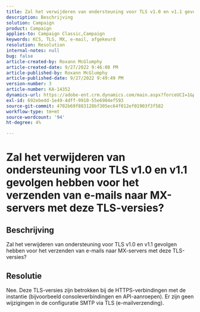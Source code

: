 ```yaml
---
title: Zal het verwijderen van ondersteuning voor TLS v1.0 en v1.1 gevolgen hebben voor het verzenden van e-mails naar MX-servers met deze TLS-versies?
description: Beschrijving
solution: Campaign
product: Campaign
applies-to: Campaign Classic,Campaign
keywords: KCS, TLS, MX, e-mail, afgekeurd
resolution: Resolution
internal-notes: null
bug: false
article-created-by: Roxann McGlumphy
article-created-date: 9/27/2022 9:46:08 PM
article-published-by: Roxann McGlumphy
article-published-date: 9/27/2022 9:49:49 PM
version-number: 3
article-number: KA-14352
dynamics-url: https://adobe-ent.crm.dynamics.com/main.aspx?forceUCI=1&pagetype=entityrecord&etn=knowledgearticle&id=e75a27cb-ad3e-ed11-9db1-00224808613b
exl-id: 692ebedd-1e49-4dff-9910-55e6904ef593
source-git-commit: 4702b69f883128bf305ec64f012ef01903f3f582
workflow-type: tm+mt
source-wordcount: '94'
ht-degree: 4%

---
```


# Zal het verwijderen van ondersteuning voor TLS v1.0 en v1.1 gevolgen hebben voor het verzenden van e-mails naar MX-servers met deze TLS-versies?

## Beschrijving


Zal het verwijderen van ondersteuning voor TLS v1.0 en v1.1 gevolgen hebben voor het verzenden van e-mails naar MX-servers met deze TLS-versies?


## Resolutie


Nee. Deze TLS-versies zijn betrokken bij de HTTPS-verbindingen met de instantie (bijvoorbeeld consoleverbindingen en API-aanroepen). Er zijn geen wijzigingen in de configuratie SMTP via TLS (e-mailverzending).
